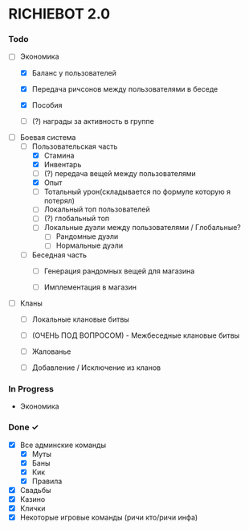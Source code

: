 # RICHIEBOT 2.0

### Todo

- [ ] Экономика
  - [x] Баланс у пользователей
  - [x] Передача ричсонов между пользователями в беседе
  - [x] Пособия
  - [ ] (?) награды за активность в группе


- [ ] Боевая система
  - [ ] Пользовательская часть
    - [x] Стамина
    - [x] Инвентарь
    - [ ] (?) передача вещей между пользователями
    - [x] Опыт
    - [ ] Тотальный урон(складывается по формуле которую я потерял)
    - [ ] Локальный топ пользователей
    - [ ] (?) глобальный топ
    - [ ] Локальные дуэли между пользователями / Глобальные?
      - [ ] Рандомные дуэли
      - [ ] Нормальные дуэли
  - [ ] Беседная часть
    - [ ] Генерация рандомных вещей для магазина
    - [ ] Имплементация в магазин


- [ ] Кланы
  - [ ] Локальные клановые битвы
  - [ ] (ОЧЕНЬ ПОД ВОПРОСОМ) - Межбеседные клановые битвы
  - [ ] Жалованье
  - [ ] Добавление / Исключение из кланов


### In Progress

- Экономика

### Done ✓

- [x] Все админские команды
  - [x] Муты
  - [x] Баны
  - [x] Кик
  - [x] Правила

- [x] Свадьбы
- [x] Казино
- [x] Клички
- [x] Некоторые игровые команды (ричи кто/ричи инфа)